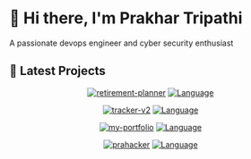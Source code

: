 # 👋 Hi there, I'm Prakhar Tripathi

A passionate devops engineer and cyber security enthusiast

## 🚀 Latest Projects

<div align="center">

[![retirement-planner](https://img.shields.io/badge/retirement-planner-black?style=for-the-badge&logo=github)](https://github.com/prahacker/retirement-planner) [![Language](https://img.shields.io/badge/TypeScript-3178C6?style=for-the-badge&logo=typescript&logoColor=white)](https://github.com/prahacker/retirement-planner)

</div>
<div align="center">

[![tracker-v2](https://img.shields.io/badge/tracker-v2-black?style=for-the-badge&logo=github)](https://github.com/prahacker/tracker-v2) [![Language](https://img.shields.io/badge/TypeScript-3178C6?style=for-the-badge&logo=typescript&logoColor=white)](https://github.com/prahacker/tracker-v2)

</div>
<div align="center">

[![my-portfolio](https://img.shields.io/badge/my-portfolio-black?style=for-the-badge&logo=github)](https://github.com/prahacker/my-portfolio) [![Language](https://img.shields.io/badge/TypeScript-3178C6?style=for-the-badge&logo=typescript&logoColor=white)](https://github.com/prahacker/my-portfolio)

</div>
<div align="center">

[![prahacker](https://img.shields.io/badge/prahacker-black?style=for-the-badge&logo=github)](https://github.com/prahacker/prahacker) [![Language](https://img.shields.io/badge/Python-3776AB?style=for-the-badge&logo=python&logoColor=white)](https://github.com/prahacker/prahacker)

</div>

